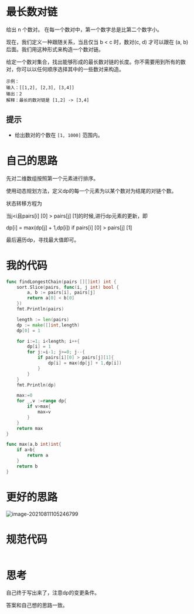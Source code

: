 # 最长数对链

给出 n 个数对。 在每一个数对中，第一个数字总是比第二个数字小。

现在，我们定义一种跟随关系，当且仅当 b < c 时，数对(c, d) 才可以跟在 (a, b) 后面。我们用这种形式来构造一个数对链。

给定一个数对集合，找出能够形成的最长数对链的长度。你不需要用到所有的数对，你可以以任何顺序选择其中的一些数对来构造。

```
示例：
输入：[[1,2], [2,3], [3,4]]
输出：2
解释：最长的数对链是 [1,2] -> [3,4]
```

## 提示

- 给出数对的个数在 `[1, 1000]` 范围内。

# 自己的思路

先对二维数组按照第一个元素进行排序。

使用动态规划方法，定义dp的每一个元素为以某个数对为结尾的对链个数。

状态转移方程为

当j<i且pairs[i] [0] > pairs[j] [1]的时候,进行dp元素的更新，即

dp[i] = max(dp[j] + 1,dp[i])   if pairs[i] [0] > pairs[j] [1] 

最后遍历dp，寻找最大值即可。

# 我的代码

```go
func findLongestChain(pairs [][]int) int {
	sort.Slice(pairs, func(i, j int) bool {
		a, b := pairs[i], pairs[j]
		return a[0] < b[0]
	})
	fmt.Println(pairs)

	length := len(pairs)
	dp := make([]int,length)
	dp[0] = 1

	for i:=1; i<length; i++{
		dp[i] = 1
		for j:=i-1; j>=0; j--{
			if pairs[i][0] > pairs[j][1]{
				dp[i] = max(dp[j] + 1,dp[i])
			}
		}
	}
	fmt.Println(dp)

	max:=0
	for _,v :=range dp{
		if v>max{
			max=v
		}
	}
	return max
}

func max(a,b int)int{
    if a>b{
        return a
    }
    return b
}
```

# 更好的思路

![image-20210811105246799](https://github.com/enzeyu/leetcode_enzeyu/tree/master/pics/dp12.png)

# 规范代码

```go

```

# 思考

自己终于写出来了，注意dp的变更条件。

答案和自己想的思路一致。

